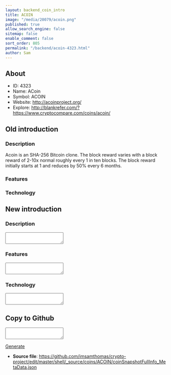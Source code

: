 ```yaml
---
layout: backend_coin_intro
title: ACOIN
image: "/media/20079/acoin.png"
published: true
allow_search_engine: false
sitemap: false
enable_comment: false
sort_order: 805
permalink: "/backend/acoin-4323.html"
author: Sam
---
```


## About

- ID: 4323
- Name: ACoin
- Symbol: ACOIN
- Website: http://acoinproject.org/
- Explore: http://blankrefer.com/?https://www.cryptocompare.com/coins/acoin/


## Old introduction

### Description

<p>Acoin is an SHA-256 Bitcoin clone. The block reward varies with a block reward of 2-10x normal roughly every 1 in ten blocks. The block reward initially starts at 1 and reduces by 50% every 6 months. </p>

### Features


### Technology




## New introduction


### Description
<textarea id="meta_description" name="description"></textarea>

### Features
<textarea id="meta_features" name="features"></textarea>

### Technology
<textarea id="meta_technology" name="technology"></textarea>


## Copy to Github

<textarea id="coinsnapshotfullinfo_metadata"></textarea>

<a href="#gen" onclick="generateMetaDatJson()">Generate</a>

- **Source file**: <a href="https://github.com/imsamthomas/crypto-project/edit/master/shell/_source/coins/ACOIN/coinSnapshotFullInfo_MetaData.json">https://github.com/imsamthomas/crypto-project/edit/master/shell/_source/coins/ACOIN/coinSnapshotFullInfo_MetaData.json</a>

